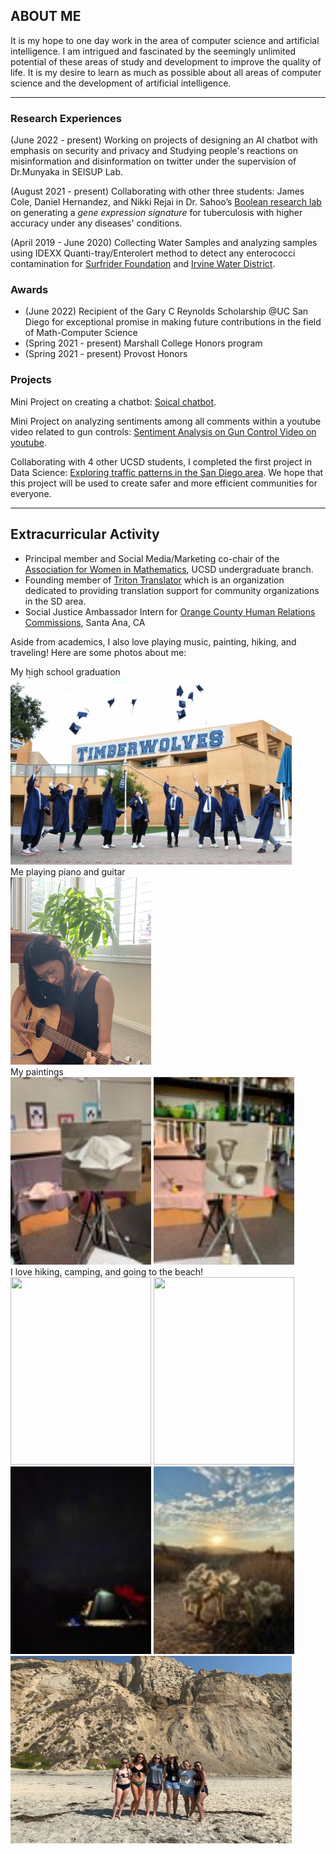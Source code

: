 ## ABOUT ME

It is my hope to one day work in the area of computer science and artificial intelligence. I am intrigued and fascinated by the seemingly unlimited potential of these areas of study and development to improve the quality of life. It is my desire to learn as much as possible about all areas of computer science and the development of artificial intelligence.

---

### Research Experiences
(June 2022 - present)
Working on projects of designing an AI chatbot with emphasis on security and privacy and Studying people's reactions on misinformation and disinformation on twitter under the supervision of Dr.Munyaka in SEISUP Lab. 

(August 2021 - present)
Collaborating with other three students: James Cole, Daniel Hernandez, and Nikki Rejai in Dr. Sahoo’s [Boolean research lab](https://sites.google.com/view/debashis-sahoo) on generating a *gene expression signature* for tuberculosis with higher accuracy under any diseases' conditions. 

(April 2019 - June 2020)
Collecting Water Samples and analyzing samples using IDEXX Quanti-tray/Enterolert method to detect any enterococci contamination for [Surfrider Foundation](https://www.surfrider.org/) and [Irvine Water District](https://www.irwd.com/).
 
### Awards 
- (June 2022) Recipient of the Gary C Reynolds Scholarship @UC San Diego for exceptional promise in making future contributions in the field of Math-Computer Science 
- (Spring 2021 - present) Marshall College Honors program
- (Spring 2021 - present) Provost Honors 

### Projects
Mini Project on creating a chatbot: [Soical chatbot](). 

Mini Project on analyzing sentiments among all comments within a youtube video related to gun controls: [Sentiment Analysis on Gun Control Video on youtube](). 

Collaborating with 4 other UCSD students, I completed the first project in Data Science: [Exploring traffic patterns in the San Diego area](https://github.com/xiw013/SD-Traffic-Collision.git). We hope that this project will be used to create safer and more efficient communities for everyone.

---

## Extracurricular Activity
- Principal member and Social Media/Marketing co-chair of the [Association for Women in Mathematics](https://awm-math.org/), UCSD undergraduate branch.
- Founding member of [Triton Translator](https://sites.google.com/ucsd.edu/triton-translators/home?authuser=0) which is an organization dedicated to providing translation support for community organizations in the SD area.
- Social Justice Ambassador Intern for [Orange County Human Relations Commissions](https://www.ochumanrelations.org/), Santa Ana, CA

Aside from academics, I also love playing music, painting, hiking, and traveling! Here are some photos about me:

My high school graduation
<br>
<img src="graduation.JPG"  width="450" height="300">
<br>
Me playing piano and guitar
<br>
<img src="guitar.JPG"  width="225" height="300">
<br>
My paintings
<br>
<img src="painting1.jpg"  width="225" height="300">
<img src="painting2.jpg"  width="225" height="300">
<br>
I love hiking, camping, and going to the beach!
<br>
<img src="hiking.JPG"  width="225" height="300">
<img src="spectrum.JPG"  width="225" height="300">
<img src="camping1.jpg"  width="225" height="300">
<img src="camping2.jpg"  width="225" height="300">
<img src="beach.JPG"  width="450" height="300">


